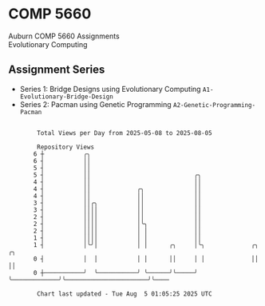 # COMP 5660
Auburn COMP 5660 Assignments  
Evolutionary Computing

## Assignment Series
- Series 1: Bridge Designs using Evolutionary Computing `A1-Evolutionary-Bridge-Design`
- Series 2: Pacman using Genetic Programming `A2-Genetic-Programming-Pacman`

```

        Total Views per Day from 2025-05-08 to 2025-08-05

        Repository Views
       6 ┼           ╭╮
       6 ┤           ││
       5 ┤           ││
       5 ┤           ││                             ╭╮
       4 ┤           ││                             ││
       4 ┤           ││             ╭╮              ││
       4 ┤           ││             ││              ││
       3 ┤           ││╭╮           ││              ││
       3 ┤           ││││           ││              ││
       2 ┤           ││││           ││              ││
       2 ┤           ││││           │╰╮             ││
       2 ┤           ││││           │ │             ││
       1 ┤           ││││           │ │             ││
       1 ┤           │╰╯│           │ │      ╭╮     │╰╮             ╭╮                       ╭╮
       0 ┤           │  │           │ │      ││     │ │             ││                       ││
       0 ┼───────────╯  ╰───────────╯ ╰──────╯╰─────╯ ╰─────────────╯╰───────────────────────╯╰────

        Chart last updated - Tue Aug  5 01:05:25 2025 UTC
        
```

